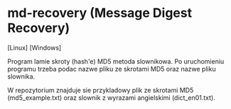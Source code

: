 # md-recovery (Message Digest Recovery)
[Linux] [Windows]

Program lamie skroty (hash'e) MD5 metoda slownikowa. Po uruchomieniu programu trzeba podac nazwe pliku ze skrotami MD5 oraz nazwe pliku slownika.

W repozytorium znajduje sie przykladowy plik ze skrotami MD5 (md5_example.txt) oraz slownik z wyrazami angielskimi (dict_en01.txt).
